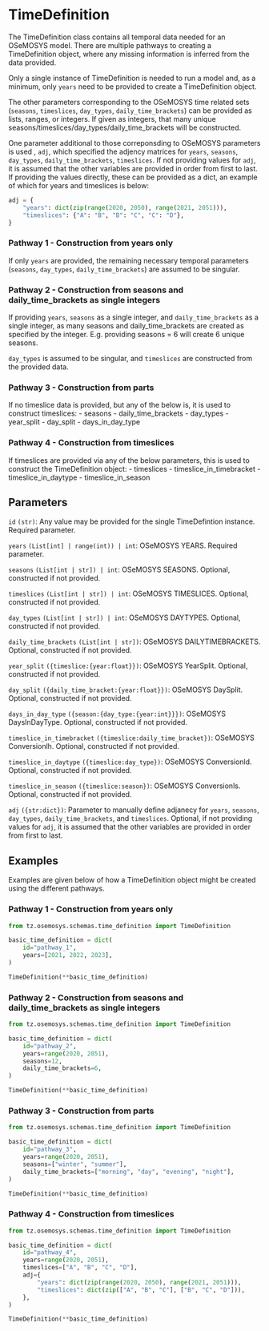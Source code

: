 # TimeDefinition

The TimeDefinition class contains all temporal data needed for an OSeMOSYS model. There are
multiple pathways to creating a TimeDefinition object, where any missing information is
inferred from the data provided.

Only a single instance of TimeDefinition is needed to run a model and, as a minimum, only
`years` need to be provided to create a TimeDefinition object.

The other parameters corresponding to the OSeMOSYS time related sets (`seasons`, `timeslices`,
`day_types`, `daily_time_brackets`) can be provided as lists, ranges, or integers. If given
as integers, that many unique seasons/timeslices/day_types/daily_time_brackets will be
constructed.

One parameter additional to those correponsding to OSeMOSYS parameters is used , `adj`,
which specified the adjency matrices for `years`, `seasons`, `day_types`,
`daily_time_brackets`, `timeslices`. If not providing values for `adj`, it is assumed that
the other variables are provided in order from first to last. If providing the values directly,
these can be provided as a dict, an example of which for years and timeslices is below:

```python
adj = {
    "years": dict(zip(range(2020, 2050), range(2021, 2051))),
    "timeslices": {"A": "B", "B": "C", "C": "D"},
}
```

### Pathway 1 - Construction from years only

If only `years` are provided, the remaining necessary temporal parameters (`seasons`,
`day_types`, `daily_time_brackets`) are assumed to be singular.

### Pathway 2 - Construction from seasons and daily_time_brackets as single integers

If providing `years`, `seasons` as a single integer, and `daily_time_brackets` as a single
integer, as many seasons and daily_time_brackets are created as specified by the integer.
E.g. providing seasons = 6 will create 6 unique seasons.

`day_types` is assumed to be singular, and `timeslices` are constructed from the provided data.

### Pathway 3 - Construction from parts

If no timeslice data is provided, but any of the below is, it is used to construct timeslices:
    - seasons
    - daily_time_brackets
    - day_types
    - year_split
    - day_split
    - days_in_day_type

### Pathway 4 - Construction from timeslices

If timeslices are provided via any of the below parameters, this is used to construct the
TimeDefinition object:
    - timeslices
    - timeslice_in_timebracket
    - timeslice_in_daytype
    - timeslice_in_season


## Parameters

`id` `(str)`: Any value may be provided for the single TimeDefintion instance.
Required parameter.

`years` `(List[int] | range(int)) | int`: OSeMOSYS YEARS. Required parameter.

`seasons` `(List[int | str]) | int`: OSeMOSYS SEASONS.
Optional, constructed if not provided.

`timeslices` `(List[int | str]) | int`: OSeMOSYS TIMESLICES.
Optional, constructed if not provided.

`day_types` `(List[int | str]) | int`: OSeMOSYS DAYTYPES.
Optional, constructed if not provided.

`daily_time_brackets` `(List[int | str])`: OSeMOSYS DAILYTIMEBRACKETS.
Optional, constructed if not provided.

`year_split` `({timeslice:{year:float}})`: OSeMOSYS YearSplit.
Optional, constructed if not provided.

`day_split` `({daily_time_bracket:{year:float}})`: OSeMOSYS DaySplit.
Optional, constructed if not provided.

`days_in_day_type` `({season:{day_type:{year:int}}})`: OSeMOSYS DaysInDayType.
Optional, constructed if not provided.

`timeslice_in_timebracket` `({timeslice:daily_time_bracket})`: OSeMOSYS Conversionlh.
Optional, constructed if not provided.

`timeslice_in_daytype` `({timeslice:day_type})`: OSeMOSYS Conversionld.
Optional, constructed if not provided.

`timeslice_in_season` `({timeslice:season})`: OSeMOSYS Conversionls.
Optional, constructed if not provided.

`adj` `({str:dict})`: Parameter to manually define adjanecy for `years`, `seasons`,
`day_types`, `daily_time_brackets`, and `timeslices`. Optional, if not providing values for
`adj`, it is assumed that the other variables are provided in order from first to last.

## Examples

Examples are given below of how a TimeDefinition object might be created using the different
pathways.

### Pathway 1 - Construction from years only

```python
from tz.osemosys.schemas.time_definition import TimeDefinition

basic_time_definition = dict(
    id="pathway_1",
    years=[2021, 2022, 2023],
)

TimeDefinition(**basic_time_definition)
```

### Pathway 2 - Construction from seasons and daily_time_brackets as single integers

```python
from tz.osemosys.schemas.time_definition import TimeDefinition

basic_time_definition = dict(
    id="pathway_2",
    years=range(2020, 2051),
    seasons=12,
    daily_time_brackets=6,
)

TimeDefinition(**basic_time_definition)
```

### Pathway 3 - Construction from parts

```python
from tz.osemosys.schemas.time_definition import TimeDefinition

basic_time_definition = dict(
    id="pathway_3",
    years=range(2020, 2051),
    seasons=["winter", "summer"],
    daily_time_brackets=["morning", "day", "evening", "night"],
)

TimeDefinition(**basic_time_definition)
```

### Pathway 4 - Construction from timeslices

```python
from tz.osemosys.schemas.time_definition import TimeDefinition

basic_time_definition = dict(
    id="pathway_4",
    years=range(2020, 2051),
    timeslices=["A", "B", "C", "D"],
    adj={
        "years": dict(zip(range(2020, 2050), range(2021, 2051))),
        "timeslices": dict(zip(["A", "B", "C"], ["B", "C", "D"])),
    },
)

TimeDefinition(**basic_time_definition)
```
